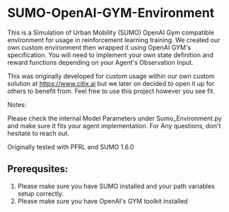 # SUMO-OpenAI-GYM-Environment


This is a Simulation of Urban Mobility (SUMO) OpenAI Gym compatible environment for usage in reinforcement learning training. We created our own custom environment then wrapped it using OpenAI GYM's specification.
You will need to implement your own state definition and reward functions depending on your Agent's Observation Input.

This was originally developed for custom usage within our own custom solution at https://www.citix.ai but we later on decided to open it up for others to benefit from.
Feel free to use this project however you see fit.

Notes:

Please check the internal Model Parameters under Sumo_Environment.py and make sure it fits your agent implementation. For Any questions, don't hesitate to reach out.


Originally tested with PFRL and SUMO 1.6.0



## Prerequsites:

1) Please make sure you have SUMO installed and your path variables setup correctly.
2) Please make sure you have OpenAI's GYM toolkit installed
